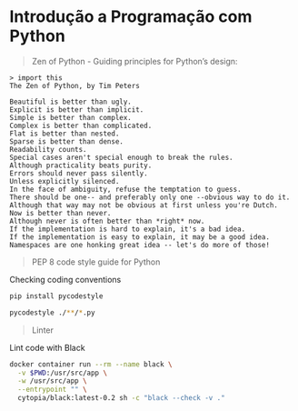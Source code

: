 # Introdução a Programação com Python

> Zen of Python - Guiding principles for Python’s design:

```
> import this
The Zen of Python, by Tim Peters

Beautiful is better than ugly.
Explicit is better than implicit.
Simple is better than complex.
Complex is better than complicated.
Flat is better than nested.
Sparse is better than dense.
Readability counts.
Special cases aren't special enough to break the rules.
Although practicality beats purity.
Errors should never pass silently.
Unless explicitly silenced.
In the face of ambiguity, refuse the temptation to guess.
There should be one-- and preferably only one --obvious way to do it.
Although that way may not be obvious at first unless you're Dutch.
Now is better than never.
Although never is often better than *right* now.
If the implementation is hard to explain, it's a bad idea.
If the implementation is easy to explain, it may be a good idea.
Namespaces are one honking great idea -- let's do more of those!
```

> PEP 8  code style guide for Python

Checking coding conventions

```bash
pip install pycodestyle

pycodestyle ./**/*.py
```

> Linter

Lint code with Black

```bash
docker container run --rm --name black \
  -v $PWD:/usr/src/app \
  -w /usr/src/app \
  --entrypoint "" \
  cytopia/black:latest-0.2 sh -c "black --check -v ."
```
